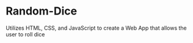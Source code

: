 # Random-Dice
Utilizes HTML, CSS, and JavaScript to create a Web App that allows the user to roll dice
